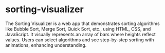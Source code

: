 # sorting-visualizer
The Sorting Visualizer is a web app that demonstrates sorting algorithms like Bubble Sort, Merge Sort, Quick Sort, etc., using HTML, CSS, and JavaScript. It visually represents an array of bars where heights reflect values. Users can select algorithms and see step-by-step sorting with animations, enhancing understanding.
